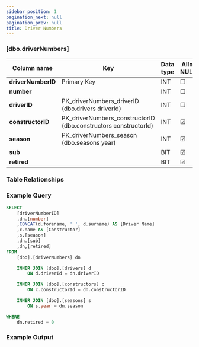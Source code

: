 ```yaml
---
sidebar_position: 1
pagination_next: null
pagination_prev: null
title: Driver Numbers
---
```


### [dbo.driverNumbers]
| Column name | Key | Data type | Allow NULLs | Default | Description |
| ------- | ------- | ------- | ------- | ------- | ------- |
| **driverNumberID** |  Primary Key | INT | ☐ |  |  | 
| **number** |  | INT | ☐ |  |  | 
| **driverID** | PK_driverNumbers_driverID (dbo.drivers driverId) | INT | ☐ |  |  | 
| **constructorID** | PK_driverNumbers_constructorID (dbo.constructors constructorId) | INT | ☑ |  |  | 
| **season** | PK_driverNumbers_season (dbo.seasons year) | INT | ☑ |  |  | 
| **sub** |  | BIT | ☑ | 0 |  | 
| **retired** |  | BIT | ☑ | 0 |  | 

### Table Relationships

### Example Query

```sql
SELECT 
	[driverNumberID]
	,dn.[number]
	,CONCAT(d.forename, ' ', d.surname) AS [Driver Name]
	,c.name AS [Constructor]
	,s.[season]
	,dn.[sub]
	,dn,[retired]
FROM 
	[dbo].[driverNumbers] dn

	INNER JOIN [dbo].[drivers] d 
		ON d.driverId = dn.driverID

	INNER JOIN [dbo].[constructors] c 
		ON c.constructorId = dn.constructorID

	INNER JOIN [dbo].[seasons] s 
		ON s.year = dn.season

WHERE
	dn.retired = 0
```

### Example Output
